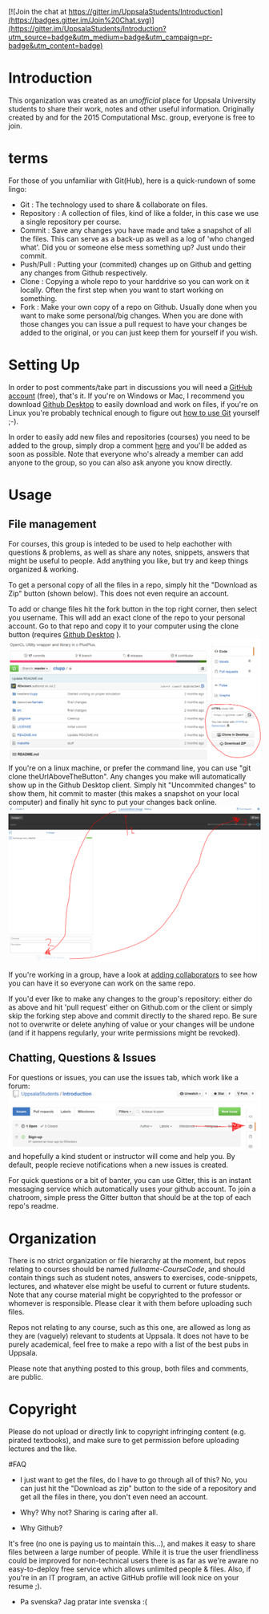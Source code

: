 [![Join the chat at https://gitter.im/UppsalaStudents/Introduction](https://badges.gitter.im/Join%20Chat.svg)](https://gitter.im/UppsalaStudents/Introduction?utm_source=badge&utm_medium=badge&utm_campaign=pr-badge&utm_content=badge)

# Introduction
  This organization was created as an *unofficial* place for Uppsala University students to share their work, notes and other useful information. Originally created by and for the 2015 Computational Msc. group, everyone is free to join.

# terms
For those of you unfamiliar with Git(Hub), here is a quick-rundown of some lingo:
* Git : The technology used to share & collaborate on files.
* Repository : A collection of files, kind of like a folder, in this case we use a single repository per course.
* Commit : Save any changes you have made and take a snapshot of all the files. This can serve as a back-up as well as a log 
   of 'who changed what'. Did you or someone else mess something up? Just undo their commit.
* Push/Pull : Putting your (commited) changes up on Github and getting any changes from Github respectively.
* Clone : Copying a whole repo to your harddrive so you can work on it locally. Often the first step when you want to start working on something.
* Fork : Make your own copy of a repo on Github. Usually done when you want to make some personal/big changes. When you are done with those changes you can issue a pull request to have your changes be added to the original, or you can just keep them for yourself if you wish. 

# Setting Up
In order to post comments/take part in discussions you will need a [GitHub account](https://github.com/join) (free), that's it. If you're on Windows or Mac, I recommend you download [Github Desktop](https://desktop.github.com/) to easily download and work on files, if you're on Linux you're probably technical enough to figure out [how to use Git](https://help.github.com/articles/set-up-git/#platform-linux) yourself ;-).

In order to easily add new files and repositories (courses) you need to be added to the group, simply drop a comment [here](https://github.com/UppsalaStudents/Introduction/issues/1) and you'll be added as soon as possible. Note that everyone who's already a member can add anyone to the group, so you can also ask anyone you know directly.

# Usage

## File management
For courses, this group is inteded to be used to help eachother with questions & problems, as well as share any notes, snippets, answers that might be useful to people. Add anything you like, but try and keep things organized & working.

 To get a personal copy of all the files in a repo, simply hit the "Download as Zip" button (shown below). This does not even require an account.
 
To add or change files hit the fork button in the top right corner, then select you username. This will add an exact clone of the repo to your personal account. Go to that repo and copy it to your computer using the clone button (requires [Github Desktop](https://desktop.github.com/) ).
![buttons](/images/github_clone.png?raw=true)
If you're on a linux machine, or prefer the command line, you can use "git clone theUrlAboveTheButton". Any changes you make will automatically show up in the Github Desktop client. Simply hit "Uncommited changes" to show them, hit commit to master (this makes a snapshot on your local computer) and finally hit sync to put your changes back online.
![Github Sync](/images/github_push.png?raw=true)

If you're working in a group, have a look at [adding collaborators](https://help.github.com/articles/adding-collaborators-to-a-personal-repository/) to see how you can have it so everyone can work on the same repo. 

If you'd ever like to make any changes to the group's repository: either do as above and hit 'pull request' either on Github.com or the client or simply skip the forking step above and commit directly to the shared repo. Be sure not to overwrite or delete anyhing of value or your changes will be undone (and if it happens regularly, your write permissions might be revoked). 

## Chatting, Questions & Issues

For questions or issues, you can use the issues tab, which work like a forum: ![issues tab](/images/issues.png?raw=true) and hopefully a kind student or instructor will come and help you. By default, people recieve notifications when a new issues is created. 

For quick questions or a bit of banter, you can use Gitter, this is an instant messaging service which automatically uses your github account. To join a chatroom, simple press the Gitter button that should be at the top of each repo's readme. 


# Organization
  There is no strict organization or file hierarchy at the moment, but repos relating to courses should be named *fullname-CourseCode*, and should contain things such as student notes, answers to exercises, code-snippets, lectures, and whatever else might be useful to current or future students. Note that any course material might be copyrighted to the professor or whomever is responsible. Please clear it with them before uploading such files.
  
  Repos not relating to any course, such as this one, are allowed as long as they are (vaguely) relevant to students at Uppsala. It does not have to be purely academical, feel free to make a repo with a list of the best pubs in Uppsala.
  
  Please note that anything posted to this group, both files and comments, are public.

# Copyright
 Please do not upload or directly link to copyright infringing content (e.g. pirated  textbooks), and make sure to get permission before uploading lectures and the like.

#FAQ
* I just want to get the files, do I have to go through all of this?
  No, you can just hit the "Download as zip" button to the side of a repository and get all the files in there, you don't even need an account.

* Why?
  Why not? Sharing is caring after all.

* Why Github?

 It's free (no one is paying us to maintain this...), and makes it easy to share files between a large number of people. While it is true the user friendliness could be improved for non-technical users there is as far as we're aware no easy-to-deploy free service which allows unlimited people & files. Also, if you're in an IT program, an active GitHub profile will look nice on your resume ;).

* Pa svenska?
  Jag pratar inte svenska :(
